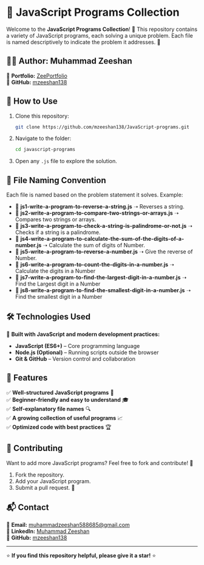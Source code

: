 # 🚀 JavaScript Programs Collection

Welcome to the **JavaScript Programs Collection**! 📜 This repository contains a variety of JavaScript programs, each solving a unique problem. Each file is named descriptively to indicate the problem it addresses. 📝

## 👨‍💻 Author: Muhammad Zeeshan

🔗 **Portfolio:** [ZeePortfolio](https://mzeeshan138.github.io/ZeePortfolio/)  
🐙 **GitHub:** [mzeeshan138](https://github.com/mzeeshan138)

## 📌 How to Use

1. Clone this repository:
   ```bash
   git clone https://github.com/mzeeshan138/JavaScript-programs.git
   ```
2. Navigate to the folder:
   ```bash
   cd javascript-programs
   ```
3. Open any `.js` file to explore the solution.

## 📂 File Naming Convention

Each file is named based on the problem statement it solves. Example:

- 📄 **js1-write-a-program-to-reverse-a-string.js** ➝ Reverses a string.
- 📄 **js2-write-a-program-to-compare-two-strings-or-arrays.js** ➝ Compares two strings or arrays.
- 📄 **js3-write-a-program-to-check-a-string-is-palindrome-or-not.js** ➝ Checks if a string is a palindrome.
- 📄 **js4-write-a-program-to-calculate-the-sum-of-the-digits-of-a-number.js** ➝ Calculate the sum of digits of Number.
- 📄 **js5-write-a-program-to-reverse-a-number.js** ➝ Give the reverse of Number.
- 📄 **js6-write-a-program-to-count-the-digits-in-a-number.js** ➝ Calculate the digits in a Number
- 📄 **js7-write-a-program-to-find-the-largest-digit-in-a-number.js** ➝ Find the Largest digit in a Number
- 📄 **js8-write-a-program-to-find-the-smallest-digit-in-a-number.js** ➝ Find the smallest digit in a Number

## 🛠️ Technologies Used

🚀 **Built with JavaScript and modern development practices:**

- **JavaScript (ES6+)** – Core programming language
- **Node.js (Optional)** – Running scripts outside the browser
- **Git & GitHub** – Version control and collaboration

## 🌟 Features

✅ **Well-structured JavaScript programs** 📜  
✅ **Beginner-friendly and easy to understand** 🎓  
✅ **Self-explanatory file names** 🔍  
✅ **A growing collection of useful programs** 📈  
✅ **Optimized code with best practices** 🏆

## 🤝 Contributing

Want to add more JavaScript programs? Feel free to fork and contribute! 🚀

1. Fork the repository.
2. Add your JavaScript program.
3. Submit a pull request. 🎉

## 📬 Contact

📧 **Email:** muhammadzeeshan588685@gmail.com  
🔗 **LinkedIn:** [Muhammad Zeeshan](https://www.linkedin.com/in/muhammad-zeeshan-087584306/)  
🐙 **GitHub:** [mzeeshan138](https://github.com/mzeeshan138)

---

⭐ **If you find this repository helpful, please give it a star!** ⭐

